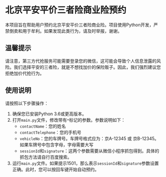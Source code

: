 # 北京平安平价三者险商业险预约

本项目旨在帮助用户预约北京平安平价三者险商业险。项目使用Python开发，严禁倒卖和用于牟利。如果发现此类行为，请及时举报，谢谢。

## 温馨提示

请注意，第三方代抢服务可能需要登录您的微信，这可能会导致个人信息泄露的风险。我们选择平安的三者险，就是不想找加价的保险贩子。因此，我们强烈建议您拒绝加价代抢行为。

## 使用说明

请按照以下步骤操作：

1. 确保您已安装Python 3.6或更高版本。
2. 打开`main.py`文件，修改带有`*`标记的参数。参数说明如下：
   - `contactName`：您的姓名
   - `contactTelephone`：您的手机号
   - `vehicleNo`：您的车牌号。车牌号格式应为：京A-12345 或 京B-12345。如果车牌号中包含字母，字母需要大写
   - `sessionId`和`signature`：这两个参数需要从微信小程序抓包得到。具体的抓包方法请自行百度搜索。
3. 运行`main.py`文件。如果提示1501，那么表示`sessionId`和`signature`参数设置正确。此时，您可以按回车键开始自动预约。